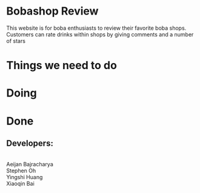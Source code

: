 # Bobashop Review
This website is for boba enthusiasts to review their favorite boba shops.
Customers can rate drinks within shops by giving comments and a number of stars

# Things we need to do

# Doing

# Done

## Developers:
<br>Aeijan Bajracharya
<br>Stephen Oh
<br>Yingshi Huang
<br>Xiaoqin Bai
